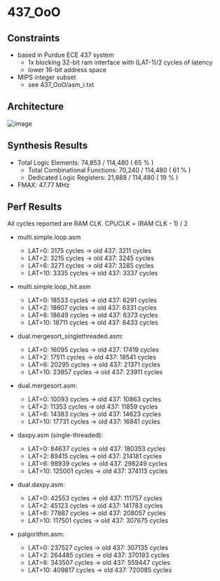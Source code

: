 # 437_OoO

## Constraints
- based in Purdue ECE 437 system
  - 1x blocking 32-bit ram interface with (LAT-1)/2 cycles of latency
  - lower 16-bit address space
- MIPS integer subset
  - see 437_OoO/asm_i.txt
 
## Architecture
![image](https://github.com/zlagpacan/437_OoO/assets/89352193/0b220e9f-3a36-41f5-bf3f-fc6691823756)


## Synthesis Results

- Total Logic Elements: 74,853 / 114,480 ( 65 % )
  - Total Combinational Functions: 70,240 / 114,480 ( 61 % )
  - Dedicated Logic Registers: 21,888 / 114,480 ( 19 % )
- FMAX: 47.77 MHz

## Perf Results
All cycles reported are RAM CLK. CPUCLK = (RAM CLK - 1) / 2

- multi.simple.loop.asm
    - LAT=0: 3175 cycles -> old 437: 3211 cycles
    - LAT=2: 3215 cycles -> old 437: 3245 cycles
    - LAT=6: 3271 cycles -> old 437: 3285 cycles
    - LAT=10: 3335 cycles -> old 437: 3337 cycles

- multi.simple.loop_hit.asm
    - LAT=0: 18533 cycles -> old 437: 6291 cycles
    - LAT=2: 18607 cycles -> old 437: 6331 cycles
    - LAT=6: 18649 cycles -> old 437: 6373 cycles
    - LAT=10: 18711 cycles -> old 437: 6433 cycles

- dual.mergesort_singlethreaded.asm:
    - LAT=0: 16095 cycles -> old 437: 17419 cycles
    - LAT=2: 17511 cycles -> old 437: 18541 cycles
    - LAT=6: 20295 cycles -> old 437: 21371 cycles
    - LAT=10: 23857 cycles -> old 437: 23911 cycles

- dual.mergesort.asm:
    - LAT=0: 10093 cycles -> old 437: 10863 cycles
    - LAT=2: 11353 cycles -> old 437: 11859 cycles
    - LAT=6: 14383 cycles -> old 437: 14623 cycles
    - LAT=10: 17731 cycles -> old 437: 16841 cycles

- daxpy.asm (single-threaded):
    - LAT=0: 84637 cycles -> old 437: 180353 cycles
    - LAT=2: 89415 cycles -> old 437: 214181 cycles
    - LAT=6: 98939 cycles -> old 437: 298249 cycles
    - LAT=10: 125001 cycles -> old 437: 374113 cycles

- dual.daxpy.asm:
    - LAT=0: 42553 cycles -> old 437: 111757 cycles
    - LAT=2: 45123 cycles -> old 437: 141783 cycles
    - LAT=6: 77887 cycles -> old 437: 208057 cycles
    - LAT=10: 117501 cycles -> old 437: 307675 cycles

- palgorithm.asm:
    - LAT=0: 237527 cycles -> old 437: 307135 cycles
    - LAT=2: 264485 cycles -> old 437: 370193 cycles
    - LAT=6: 343507 cycles -> old 437: 559447 cycles
    - LAT=10: 409817 cycles -> old 437: 720085 cycles
